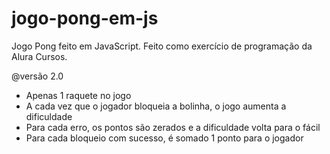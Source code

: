 # jogo-pong-em-js
Jogo Pong feito em JavaScript. Feito como exercício de programação da Alura Cursos.

@versão 2.0
- Apenas 1 raquete no jogo
- A cada vez que o jogador bloqueia a bolinha, o jogo aumenta a dificuldade
- Para cada erro, os pontos são zerados e a dificuldade volta para o fácil
- Para cada bloqueio com sucesso, é somado 1 ponto para o jogador
